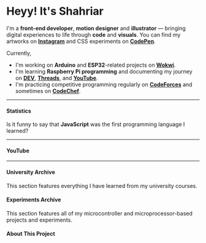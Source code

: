 <!-- BEGIN LAST-UPDATED -->
<!-- END LAST-UPDATED -->

# Heyy! It's Shahriar

<p align="center">
<!-- BEGIN TOTAL-TIME -->
<!-- END TOTAL-TIME -->
<!-- BEGIN THREADS-FOLLOWERS -->
<!-- END THREADS-FOLLOWERS -->
<!-- BEGIN INSTAGRAM-FOLLOWERS -->
<!-- END INSTAGRAM-FOLLOWERS -->
</p>

I'm a **front-end developer**, **motion designer** and **illustrator** — bringing digital experiences to life through **code** and **visuals**. You can find my artworks on [**Instagram**][INSTAGRAM] and CSS experiments on [**CodePen**][CODEPEN].

Currently,

-   I'm working on **Arduino** and **ESP32**-related projects on [**Wokwi**][WOKWI].
-   I'm learning **Raspberry Pi programming** and documenting my journey on [**DEV**][DEV], [**Threads**][THREADS], and [**YouTube**][YOUTUBE].
-   I'm practicing competitive programming regularly on [**CodeForces**][CODEFORCES] and sometimes on [**CodeChef**][CODECHEF].

[INSTAGRAM]: https://instagram.com/shadowshahriar
[CODEPEN]: https://codepen.io/ShadowShahriar
[WOKWI]: https://wokwi.com/makers/shadowshahriar
[DEV]: https://dev.to/shadowshahriar
[THREADS]: https://www.threads.net/@shadowshahriar
[YOUTUBE]: https://youtube.com/@ShadowShahriar
[CODEFORCES]: https://codeforces.com/profile/shadowshahriar
[CODECHEF]: https://www.codechef.com/users/shadowshahriar

---

#### Statistics

Is it funny to say that **JavaScript** was the first programming language I learned?

<p align="center">
<!-- BEGIN COMP-STREAK -->
<!-- END COMP-STREAK -->
<!-- BEGIN COMP-STATS -->
<!-- END COMP-STATS -->
<!-- BEGIN COMP-LANG -->
<!-- END COMP-LANG -->
<!-- BEGIN COMP-TIME -->
<!-- END COMP-TIME -->
</p>

<!-- BEGIN ACTIVE-TODAY -->
<!-- END ACTIVE-TODAY -->

---

#### YouTube

<p align="center">
<!-- BEGIN YOUTUBE-CARDS -->
<!-- END YOUTUBE-CARDS -->
</p>

<p align="center">
<!-- BEGIN YOUTUBE-SUBS -->
<!-- END YOUTUBE-SUBS -->
<!-- BEGIN YOUTUBE-VIEWS -->
<!-- END YOUTUBE-VIEWS -->
</p>

---

#### University Archive

This section features everything I have learned from my university courses.

<p align="center">
<!-- BEGIN PINNED-UNIVERSITY-ARCHIVE -->
<!-- END PINNED-UNIVERSITY-ARCHIVE -->
</p>

#### Experiments Archive

This section features all of my microcontroller and microprocessor-based projects and experiments.

<p align="center">
<!-- BEGIN PINNED-EXPERIMENTS-ARCHIVE -->
<!-- END PINNED-EXPERIMENTS-ARCHIVE -->
</p>

#### About This Project

<!-- BEGIN GITHUB-STARS -->
<!-- END GITHUB-STARS -->
